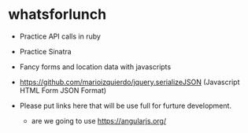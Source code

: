 whatsforlunch
==============

 * Practice API calls in ruby
 * Practice Sinatra
 * Fancy forms and location data with javascripts
 * https://github.com/marioizquierdo/jquery.serializeJSON (Javascript HTML Form JSON Format)

 * Please put links here that will be use full for furture development.
   * are we going to use https://angularjs.org/
